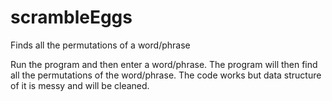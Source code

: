 # scrambleEggs
Finds all the permutations of a word/phrase

Run the program and then enter a word/phrase. The program will then find all the permutations of the word/phrase.
The code works but data structure of it is messy and will be cleaned.
